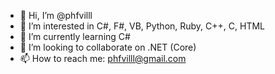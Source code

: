 - 👋 Hi, I’m @phfvilll
- 👀 I’m interested in C#, F#, VB, Python, Ruby, C++, C, HTML
- 🌱 I’m currently learning C#
- 💞️ I’m looking to collaborate on .NET (Core)
- 📫 How to reach me: phfvilll@gmail.com

<!---
phfvilll/phfvilll is a ✨ special ✨ repository because its `README.md` (this file) appears on your GitHub profile.
You can click the Preview link to take a look at your changes.
--->
